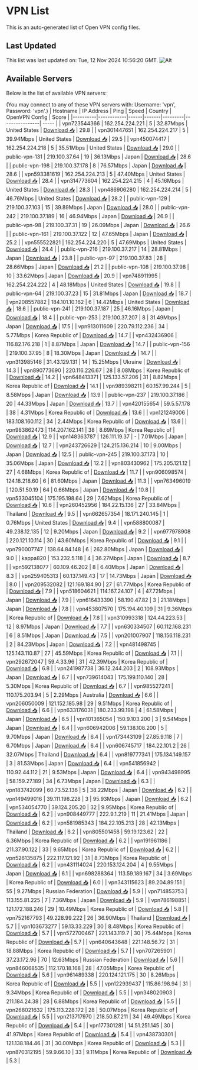 # VPN List

This is an auto-generated list of Open VPN config files.

## Last Updated

This list was last updated on: Tue, 12 Nov 2024 10:56:20 GMT.
![Alt](https://repobeats.axiom.co/api/embed/186b98318ef1479477931607c1ad7d823f12451f.svg "Repobeats analytics image")

## Available Servers

Below is the list of available VPN servers:

(You may connect to any of these VPN servers with: Username: 'vpn', Password: 'vpn'.)
| Hostname | IP Address | Ping | Speed | Country | OpenVPN Config | Score |
|----------|------------|------|-------|---------|----------------| ----- |
| vpn723544366 | 162.254.224.221 | 5 | 32.87Mbps | United States | [Download 📥](./configs/server_0_US.ovpn) | 29.8 |
| vpn301447651 | 162.254.224.217 | 5 | 39.94Mbps | United States | [Download 📥](./configs/server_1_US.ovpn) | 29.5 |
| vpn450074417 | 162.254.224.218 | 5 | 35.51Mbps | United States | [Download 📥](./configs/server_2_US.ovpn) | 29.0 |
| public-vpn-131 | 219.100.37.64 | 19 | 36.13Mbps | Japan | [Download 📥](./configs/server_3_JP.ovpn) | 28.6 |
| public-vpn-198 | 219.100.37.178 | 8 | 76.57Mbps | Japan | [Download 📥](./configs/server_4_JP.ovpn) | 28.6 |
| vpn593381619 | 162.254.224.213 | 5 | 47.40Mbps | United States | [Download 📥](./configs/server_5_US.ovpn) | 28.4 |
| vpn314773604 | 162.254.224.215 | 4 | 45.16Mbps | United States | [Download 📥](./configs/server_6_US.ovpn) | 28.3 |
| vpn486906280 | 162.254.224.214 | 5 | 46.76Mbps | United States | [Download 📥](./configs/server_7_US.ovpn) | 28.2 |
| public-vpn-129 | 219.100.37.103 | 15 | 39.89Mbps | Japan | [Download 📥](./configs/server_8_JP.ovpn) | 28.0 |
| public-vpn-242 | 219.100.37.189 | 16 | 46.94Mbps | Japan | [Download 📥](./configs/server_9_JP.ovpn) | 26.9 |
| public-vpn-98 | 219.100.37.31 | 19 | 26.09Mbps | Japan | [Download 📥](./configs/server_10_JP.ovpn) | 26.6 |
| public-vpn-161 | 219.100.37.122 | 12 | 47.65Mbps | Japan | [Download 📥](./configs/server_11_JP.ovpn) | 25.2 |
| vpn555522821 | 162.254.224.220 | 5 | 47.69Mbps | United States | [Download 📥](./configs/server_12_US.ovpn) | 24.4 |
| public-vpn-216 | 219.100.37.217 | 14 | 28.81Mbps | Japan | [Download 📥](./configs/server_13_JP.ovpn) | 23.8 |
| public-vpn-97 | 219.100.37.83 | 28 | 28.66Mbps | Japan | [Download 📥](./configs/server_14_JP.ovpn) | 21.2 |
| public-vpn-108 | 219.100.37.98 | 10 | 33.62Mbps | Japan | [Download 📥](./configs/server_15_JP.ovpn) | 20.9 |
| vpn748911995 | 162.254.224.222 | 4 | 48.18Mbps | United States | [Download 📥](./configs/server_16_US.ovpn) | 19.8 |
| public-vpn-64 | 219.100.37.23 | 15 | 31.81Mbps | Japan | [Download 📥](./configs/server_17_JP.ovpn) | 18.7 |
| vpn208557882 | 184.101.10.162 | 6 | 14.42Mbps | United States | [Download 📥](./configs/server_18_US.ovpn) | 18.6 |
| public-vpn-241 | 219.100.37.187 | 25 | 46.16Mbps | Japan | [Download 📥](./configs/server_19_JP.ovpn) | 18.4 |
| public-vpn-253 | 219.100.37.207 | 8 | 31.49Mbps | Japan | [Download 📥](./configs/server_20_JP.ovpn) | 17.5 |
| vpn913011609 | 220.79.112.236 | 34 | 5.77Mbps | Korea Republic of | [Download 📥](./configs/server_21_KR.ovpn) | 14.7 |
| vpn432436906 | 116.82.176.218 | 1 | 8.87Mbps | Japan | [Download 📥](./configs/server_22_JP.ovpn) | 14.7 |
| public-vpn-156 | 219.100.37.95 | 8 | 18.30Mbps | Japan | [Download 📥](./configs/server_23_JP.ovpn) | 14.7 |
| vpn313985146 | 31.43.129.131 | 14 | 15.25Mbps | Ukraine | [Download 📥](./configs/server_24_UA.ovpn) | 14.3 |
| vpn890773690 | 220.116.226.67 | 28 | 8.08Mbps | Korea Republic of | [Download 📥](./configs/server_25_KR.ovpn) | 14.2 |
| vpn648413371 | 125.133.57.206 | 31 | 8.82Mbps | Korea Republic of | [Download 📥](./configs/server_26_KR.ovpn) | 14.1 |
| vpn989398211 | 60.157.99.244 | 5 | 8.58Mbps | Japan | [Download 📥](./configs/server_27_JP.ovpn) | 13.9 |
| public-vpn-237 | 219.100.37.186 | 20 | 44.33Mbps | Japan | [Download 📥](./configs/server_28_JP.ovpn) | 13.7 |
| vpn420155654 | 59.5.57.178 | 38 | 4.31Mbps | Korea Republic of | [Download 📥](./configs/server_29_KR.ovpn) | 13.6 |
| vpn121249006 | 183.108.160.112 | 34 | 2.44Mbps | Korea Republic of | [Download 📥](./configs/server_30_KR.ovpn) | 13.6 |
| vpn983862473 | 114.207.162.141 | 38 | 8.69Mbps | Korea Republic of | [Download 📥](./configs/server_31_KR.ovpn) | 12.9 |
| vpn148363787 | 126.111.19.37 | - | 7.01Mbps | Japan | [Download 📥](./configs/server_32_JP.ovpn) | 12.7 |
| vpn243726629 | 124.215.136.214 | 10 | 9.00Mbps | Japan | [Download 📥](./configs/server_33_JP.ovpn) | 12.5 |
| public-vpn-245 | 219.100.37.173 | 10 | 35.06Mbps | Japan | [Download 📥](./configs/server_34_JP.ovpn) | 12.2 |
| vpn803430962 | 175.205.121.12 | 27 | 4.68Mbps | Korea Republic of | [Download 📥](./configs/server_35_KR.ovpn) | 11.7 |
| vpn906098574 | 124.18.218.60 | 6 | 81.60Mbps | Japan | [Download 📥](./configs/server_36_JP.ovpn) | 11.3 |
| vpn763496019 | 120.51.50.19 | 64 | 0.66Mbps | Japan | [Download 📥](./configs/server_37_JP.ovpn) | 10.8 |
| vpn533045104 | 175.195.198.64 | 29 | 7.62Mbps | Korea Republic of | [Download 📥](./configs/server_38_KR.ovpn) | 10.6 |
| vpn260452956 | 184.22.15.136 | 27 | 33.84Mbps | Thailand | [Download 📥](./configs/server_39_TH.ovpn) | 9.5 |
| vpn662657354 | 18.171.240.145 | 1 | 0.76Mbps | United States | [Download 📥](./configs/server_40_US.ovpn) | 9.4 |
| vpn588800087 | 49.238.12.135 | 12 | 9.20Mbps | Japan | [Download 📥](./configs/server_41_JP.ovpn) | 9.2 |
| vpn977978908 | 220.121.10.114 | 30 | 43.60Mbps | Korea Republic of | [Download 📥](./configs/server_42_KR.ovpn) | 9.1 |
| vpn790007747 | 138.64.84.148 | 6 | 262.80Mbps | Japan | [Download 📥](./configs/server_43_JP.ovpn) | 9.0 |
| kappa820 | 153.232.5.118 | 4 | 36.27Mbps | Japan | [Download 📥](./configs/server_44_JP.ovpn) | 8.7 |
| vpn592138077 | 60.109.46.202 | 8 | 6.40Mbps | Japan | [Download 📥](./configs/server_45_JP.ovpn) | 8.3 |
| vpn259405313 | 60.137.149.43 | 17 | 14.73Mbps | Japan | [Download 📥](./configs/server_46_JP.ovpn) | 8.0 |
| vpn209532082 | 121.169.184.90 | 27 | 61.77Mbps | Korea Republic of | [Download 📥](./configs/server_47_KR.ovpn) | 7.9 |
| vpn518604621 | 114.167.24.107 | 4 | 47.72Mbps | Japan | [Download 📥](./configs/server_48_JP.ovpn) | 7.9 |
| vpn616433390 | 58.190.47.82 | 3 | 21.18Mbps | Japan | [Download 📥](./configs/server_49_JP.ovpn) | 7.8 |
| vpn453807570 | 175.194.40.109 | 31 | 9.36Mbps | Korea Republic of | [Download 📥](./configs/server_50_KR.ovpn) | 7.8 |
| vpn310993318 | 124.44.223.53 | 12 | 8.97Mbps | Japan | [Download 📥](./configs/server_51_JP.ovpn) | 7.7 |
| vpn630334507 | 60.112.168.231 | 6 | 8.51Mbps | Japan | [Download 📥](./configs/server_52_JP.ovpn) | 7.5 |
| vpn201007907 | 118.156.118.231 | 2 | 84.23Mbps | Japan | [Download 📥](./configs/server_53_JP.ovpn) | 7.2 |
| vpn481498745 | 125.143.110.87 | 27 | 45.59Mbps | Korea Republic of | [Download 📥](./configs/server_54_KR.ovpn) | 7.1 |
| vpn292672047 | 59.4.33.96 | 31 | 42.39Mbps | Korea Republic of | [Download 📥](./configs/server_55_KR.ovpn) | 6.8 |
| vpn241987738 | 36.12.244.203 | 2 | 108.93Mbps | Japan | [Download 📥](./configs/server_56_JP.ovpn) | 6.7 |
| vpn739614043 | 175.199.110.140 | 28 | 5.30Mbps | Korea Republic of | [Download 📥](./configs/server_57_KR.ovpn) | 6.7 |
| vpn985527241 | 110.175.203.94 | 5 | 2.29Mbps | Australia | [Download 📥](./configs/server_58_AU.ovpn) | 6.6 |
| vpn206050009 | 121.152.185.98 | 29 | 9.51Mbps | Korea Republic of | [Download 📥](./configs/server_59_KR.ovpn) | 6.6 |
| vpn633176031 | 180.233.99.198 | 4 | 61.58Mbps | Japan | [Download 📥](./configs/server_60_JP.ovpn) | 6.5 |
| vpn101365054 | 150.9.103.200 | 3 | 9.54Mbps | Japan | [Download 📥](./configs/server_61_JP.ovpn) | 6.4 |
| vpn606942006 | 59.138.108.200 | 5 | 9.70Mbps | Japan | [Download 📥](./configs/server_62_JP.ovpn) | 6.4 |
| vpn173443109 | 27.85.9.118 | 7 | 6.70Mbps | Japan | [Download 📥](./configs/server_63_JP.ovpn) | 6.4 |
| vpn606745717 | 184.22.101.2 | 26 | 32.07Mbps | Thailand | [Download 📥](./configs/server_64_TH.ovpn) | 6.4 |
| vpn819777341 | 175.134.149.157 | 3 | 81.53Mbps | Japan | [Download 📥](./configs/server_65_JP.ovpn) | 6.4 |
| vpn541856942 | 110.92.44.112 | 21 | 9.53Mbps | Japan | [Download 📥](./configs/server_66_JP.ovpn) | 6.4 |
| vpn943498995 | 58.159.27.189 | 34 | 6.73Mbps | Japan | [Download 📥](./configs/server_67_JP.ovpn) | 6.3 |
| vpn183742099 | 60.73.52.136 | 5 | 38.22Mbps | Japan | [Download 📥](./configs/server_68_JP.ovpn) | 6.2 |
| vpn149499016 | 39.111.198.228 | 3 | 95.93Mbps | Japan | [Download 📥](./configs/server_69_JP.ovpn) | 6.2 |
| vpn534054770 | 39.124.205.20 | 32 | 9.95Mbps | Korea Republic of | [Download 📥](./configs/server_70_KR.ovpn) | 6.2 |
| vpn908449777 | 222.9.1.219 | 11 | 21.41Mbps | Japan | [Download 📥](./configs/server_71_JP.ovpn) | 6.2 |
| vpn581985343 | 184.22.105.213 | 28 | 42.13Mbps | Thailand | [Download 📥](./configs/server_72_TH.ovpn) | 6.2 |
| vpn805501458 | 59.19.123.62 | 22 | 6.36Mbps | Korea Republic of | [Download 📥](./configs/server_73_KR.ovpn) | 6.2 |
| vpn191961186 | 211.37.90.122 | 33 | 9.65Mbps | Korea Republic of | [Download 📥](./configs/server_74_KR.ovpn) | 6.2 |
| vpn526135875 | 222.117.121.92 | 31 | 8.73Mbps | Korea Republic of | [Download 📥](./configs/server_75_KR.ovpn) | 6.2 |
| vpn431114024 | 220.153.124.204 | 4 | 9.55Mbps | Japan | [Download 📥](./configs/server_76_JP.ovpn) | 6.1 |
| vpn698288364 | 113.59.189.167 | 34 | 3.69Mbps | Korea Republic of | [Download 📥](./configs/server_77_KR.ovpn) | 6.0 |
| vpn343115623 | 89.204.89.151 | 55 | 9.27Mbps | Russian Federation | [Download 📥](./configs/server_78_RU.ovpn) | 5.9 |
| vpn714853753 | 113.155.81.225 | 7 | 7.36Mbps | Japan | [Download 📥](./configs/server_79_JP.ovpn) | 5.9 |
| vpn786198851 | 121.172.188.246 | 29 | 10.49Mbps | Korea Republic of | [Download 📥](./configs/server_80_KR.ovpn) | 5.8 |
| vpn752167793 | 49.228.99.222 | 26 | 36.90Mbps | Thailand | [Download 📥](./configs/server_81_TH.ovpn) | 5.7 |
| vpn103673277 | 59.13.33.229 | 30 | 8.48Mbps | Korea Republic of | [Download 📥](./configs/server_82_KR.ovpn) | 5.7 |
| vpn572700467 | 221.143.119.7 | 30 | 75.44Mbps | Korea Republic of | [Download 📥](./configs/server_83_KR.ovpn) | 5.7 |
| vpn640643648 | 221.148.56.72 | 31 | 18.88Mbps | Korea Republic of | [Download 📥](./configs/server_84_KR.ovpn) | 5.7 |
| vpn707265901 | 37.23.172.96 | 70 | 12.63Mbps | Russian Federation | [Download 📥](./configs/server_85_RU.ovpn) | 5.6 |
| vpn846068535 | 112.170.18.168 | 28 | 47.05Mbps | Korea Republic of | [Download 📥](./configs/server_86_KR.ovpn) | 5.6 |
| vpn961489338 | 220.124.121.175 | 30 | 8.26Mbps | Korea Republic of | [Download 📥](./configs/server_87_KR.ovpn) | 5.5 |
| vpn122939437 | 115.86.198.94 | 31 | 9.34Mbps | Korea Republic of | [Download 📥](./configs/server_88_KR.ovpn) | 5.5 |
| vpn348020903 | 211.184.24.38 | 28 | 6.88Mbps | Korea Republic of | [Download 📥](./configs/server_89_KR.ovpn) | 5.5 |
| vpn268021632 | 175.113.228.172 | 28 | 50.07Mbps | Korea Republic of | [Download 📥](./configs/server_90_KR.ovpn) | 5.5 |
| vpn213717970 | 218.50.87.211 | 34 | 49.49Mbps | Korea Republic of | [Download 📥](./configs/server_91_KR.ovpn) | 5.4 |
| vpn177301281 | 14.51.251.145 | 30 | 41.97Mbps | Korea Republic of | [Download 📥](./configs/server_92_KR.ovpn) | 5.4 |
| vpn438730301 | 121.138.184.46 | 31 | 30.00Mbps | Korea Republic of | [Download 📥](./configs/server_93_KR.ovpn) | 5.3 |
| vpn870312195 | 59.9.66.10 | 33 | 9.11Mbps | Korea Republic of | [Download 📥](./configs/server_94_KR.ovpn) | 5.3 |
